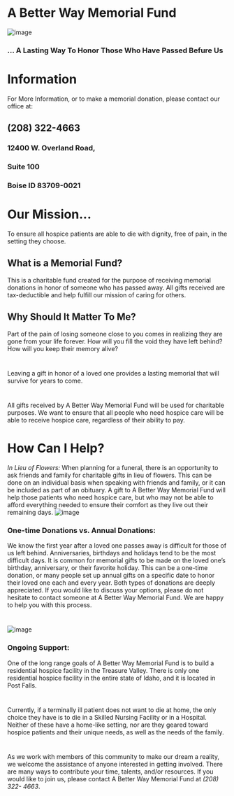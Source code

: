 # A Better Way Memorial Fund
![image](https://user-images.githubusercontent.com/102836463/161354373-0ae3d29d-03a2-4df6-ba27-9c2c85914728.png)
### ... A Lasting Way To Honor Those Who Have Passed Befure Us
# Information
For More Information, or to 
make a memorial donation, 
please contact our office at:
## (208) 322-4663
### 12400 W. Overland Road, 
### Suite 100
### Boise ID 83709-0021
# Our Mission... 
To ensure all hospice patients 
are able to die with dignity, free 
of pain, in the setting they 
choose.
## What is a Memorial Fund?
This is a charitable fund created 
for the purpose of receiving 
memorial donations in honor of 
someone who has passed 
away. All gifts received are tax-deductible and help fulfill our 
mission of caring for others.
## Why Should It Matter To Me?
Part of the pain of losing someone close to you comes in 
realizing they are gone from 
your life forever. How will you 
fill the void they have left 
behind? How will you keep their 
memory alive?
#
Leaving a gift in honor of a 
loved one provides a lasting 
memorial that will survive for 
years to come.
#
All gifts received by A Better 
Way Memorial Fund will be 
used for charitable purposes. 
We want to ensure that all 
people who need hospice care 
will be able to receive hospice 
care, regardless of their ability 
to pay.
# How Can I Help?
*In Lieu of Flowers:* When 
planning for a funeral, there is 
an opportunity to ask friends 
and family for charitable gifts in 
lieu of flowers. This can be 
done on an individual basis 
when speaking with friends and 
family, or it can be included as 
part of an obituary. A gift to A 
Better Way Memorial Fund will 
help those patients who need 
hospice care, but who may not 
be able to afford everything 
needed to ensure their comfort 
as they live out their remaining 
days.
![image](https://user-images.githubusercontent.com/102836463/161354593-a1b656c6-da2b-4468-8a63-b35a3bef869d.png)
### One-time Donations vs. Annual Donations:
We know 
the first year after a loved one 
passes away is difficult for those 
of us left behind. Anniversaries, 
birthdays and holidays tend to 
be the most difficult days. It is 
common for memorial gifts to be 
made on the loved one’s 
birthday, anniversary, or their 
favorite holiday. This can be a 
one-time donation, or many 
people set up annual gifts on a 
specific date to honor their 
loved one each and every year. 
Both types of donations are 
deeply appreciated. If you 
would like to discuss your 
options, please do not hesitate 
to contact someone at A Better 
Way Memorial Fund. We are 
happy to help you with this 
process.
#
![image](https://user-images.githubusercontent.com/102836463/161354624-01f54e2d-2dc4-433e-bc87-2ebcedf8473d.png)
### Ongoing Support:
One of the 
long range goals of A Better 
Way Memorial Fund is to build a 
residential hospice facility in the 
Treasure Valley. There is only 
one residential hospice facility in 
the entire state of Idaho, and it 
is located in Post Falls. 
#
Currently, if a terminally ill 
patient does not want to die at 
home, the only choice they have 
is to die in a Skilled Nursing 
Facility or in a Hospital. Neither 
of these have a home-like 
setting, nor are they geared 
toward hospice patients and 
their unique needs, as well as 
the needs of the family.
#
As we work with members of 
this community to make our 
dream a reality, we welcome the 
assistance of anyone interested 
in getting involved. There are 
many ways to contribute your 
time, talents, and/or resources. 
If you would like to join us, 
please contact A Better Way 
Memorial Fund at *(208) 322-
4663*.
